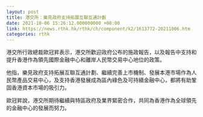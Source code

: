 ```yaml
---
layout: post
title: 港交所：樂見政府支持拓展互聯互通計劃
date: 2021-10-06 15:26:12.000000000 +08:00
link: https://news.rthk.hk/rthk/ch/component/k2/1613772-20211006.htm
categories: rthk
---
```


港交所行政總裁歐冠昇表示，港交所歡迎政府公布的施政報告，以及報告中支持和提升香港作為領先國際金融中心和離岸人民幣交易中心地位的政策。

他指，樂見政府支持拓展互聯互通計劃、繼續完善上市機制、發展本港市場作為人民幣產品交易中心，及支持香港發展成為區內綠色及可持續金融中心，都將有助鞏固香港資本市場的吸引力。

歐冠昇說，港交所期待繼續與特區政府及業界緊密合作，共同為香港作為全球領先的金融中心的發展而努力。
